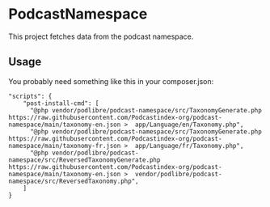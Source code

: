 # PodcastNamespace

This project fetches data from the podcast namespace.

## Usage

You probably need something like this in your composer.json:
```
"scripts": {
    "post-install-cmd": [
      "@php vendor/podlibre/podcast-namespace/src/TaxonomyGenerate.php https://raw.githubusercontent.com/Podcastindex-org/podcast-namespace/main/taxonomy-en.json >  app/Language/en/Taxonomy.php",
      "@php vendor/podlibre/podcast-namespace/src/TaxonomyGenerate.php https://raw.githubusercontent.com/Podcastindex-org/podcast-namespace/main/taxonomy-fr.json >  app/Language/fr/Taxonomy.php",
      "@php vendor/podlibre/podcast-namespace/src/ReversedTaxonomyGenerate.php https://raw.githubusercontent.com/Podcastindex-org/podcast-namespace/main/taxonomy-en.json >  vendor/podlibre/podcast-namespace/src/ReversedTaxonomy.php",
    ]
}
```
